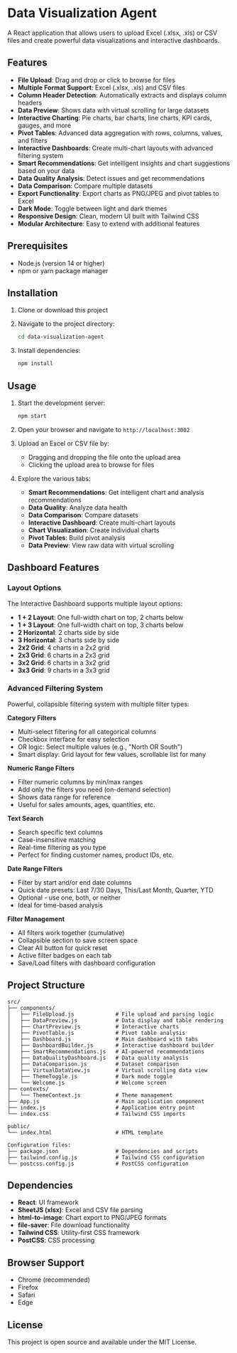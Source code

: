 # Data Visualization Agent

A React application that allows users to upload Excel (.xlsx, .xls) or CSV files and create powerful data visualizations and interactive dashboards.

## Features

- **File Upload**: Drag and drop or click to browse for files
- **Multiple Format Support**: Excel (.xlsx, .xls) and CSV files
- **Column Header Detection**: Automatically extracts and displays column headers
- **Data Preview**: Shows data with virtual scrolling for large datasets
- **Interactive Charting**: Pie charts, bar charts, line charts, KPI cards, gauges, and more
- **Pivot Tables**: Advanced data aggregation with rows, columns, values, and filters
- **Interactive Dashboards**: Create multi-chart layouts with advanced filtering system
- **Smart Recommendations**: Get intelligent insights and chart suggestions based on your data
- **Data Quality Analysis**: Detect issues and get recommendations
- **Data Comparison**: Compare multiple datasets
- **Export Functionality**: Export charts as PNG/JPEG and pivot tables to Excel
- **Dark Mode**: Toggle between light and dark themes
- **Responsive Design**: Clean, modern UI built with Tailwind CSS
- **Modular Architecture**: Easy to extend with additional features

## Prerequisites

- Node.js (version 14 or higher)
- npm or yarn package manager

## Installation

1. Clone or download this project
2. Navigate to the project directory:
   ```bash
   cd data-visualization-agent
   ```

3. Install dependencies:
   ```bash
   npm install
   ```

## Usage

1. Start the development server:
   ```bash
   npm start
   ```

2. Open your browser and navigate to `http://localhost:3002`

3. Upload an Excel or CSV file by:
   - Dragging and dropping the file onto the upload area
   - Clicking the upload area to browse for files

4. Explore the various tabs:
   - **Smart Recommendations**: Get intelligent chart and analysis recommendations
   - **Data Quality**: Analyze data health
   - **Data Comparison**: Compare datasets
   - **Interactive Dashboard**: Create multi-chart layouts
   - **Chart Visualization**: Create individual charts
   - **Pivot Tables**: Build pivot analysis
   - **Data Preview**: View raw data with virtual scrolling

## Dashboard Features

### Layout Options
The Interactive Dashboard supports multiple layout options:
- **1 + 2 Layout**: One full-width chart on top, 2 charts below
- **1 + 3 Layout**: One full-width chart on top, 3 charts below
- **2 Horizontal**: 2 charts side by side
- **3 Horizontal**: 3 charts side by side
- **2x2 Grid**: 4 charts in a 2x2 grid
- **2x3 Grid**: 6 charts in a 2x3 grid
- **3x2 Grid**: 6 charts in a 3x2 grid
- **3x3 Grid**: 9 charts in a 3x3 grid

### Advanced Filtering System
Powerful, collapsible filtering system with multiple filter types:

**Category Filters**
- Multi-select filtering for all categorical columns
- Checkbox interface for easy selection
- OR logic: Select multiple values (e.g., "North OR South")
- Smart display: Grid layout for few values, scrollable list for many

**Numeric Range Filters**
- Filter numeric columns by min/max ranges
- Add only the filters you need (on-demand selection)
- Shows data range for reference
- Useful for sales amounts, ages, quantities, etc.

**Text Search**
- Search specific text columns
- Case-insensitive matching
- Real-time filtering as you type
- Perfect for finding customer names, product IDs, etc.

**Date Range Filters**
- Filter by start and/or end date columns
- Quick date presets: Last 7/30 Days, This/Last Month, Quarter, YTD
- Optional - use one, both, or neither
- Ideal for time-based analysis

**Filter Management**
- All filters work together (cumulative)
- Collapsible section to save screen space
- Clear All button for quick reset
- Active filter badges on each tab
- Save/Load filters with dashboard configuration

## Project Structure

```
src/
├── components/
│   ├── FileUpload.js             # File upload and parsing logic
│   ├── DataPreview.js            # Data display and table rendering
│   ├── ChartPreview.js           # Interactive charts
│   ├── PivotTable.js             # Pivot table analysis
│   ├── Dashboard.js              # Main dashboard with tabs
│   ├── DashboardBuilder.js       # Interactive dashboard builder
│   ├── SmartRecommendations.js   # AI-powered recommendations
│   ├── DataQualityDashboard.js   # Data quality analysis
│   ├── DataComparison.js         # Dataset comparison
│   ├── VirtualDataView.js        # Virtual scrolling data view
│   ├── ThemeToggle.js            # Dark mode toggle
│   └── Welcome.js                # Welcome screen
├── contexts/
│   └── ThemeContext.js           # Theme management
├── App.js                        # Main application component
├── index.js                      # Application entry point
└── index.css                     # Tailwind CSS imports

public/
└── index.html                    # HTML template

Configuration files:
├── package.json                  # Dependencies and scripts
├── tailwind.config.js            # Tailwind CSS configuration
└── postcss.config.js             # PostCSS configuration
```

## Dependencies

- **React**: UI framework
- **SheetJS (xlsx)**: Excel and CSV file parsing
- **html-to-image**: Chart export to PNG/JPEG formats
- **file-saver**: File download functionality
- **Tailwind CSS**: Utility-first CSS framework
- **PostCSS**: CSS processing

## Browser Support

- Chrome (recommended)
- Firefox
- Safari
- Edge

## License

This project is open source and available under the MIT License.
